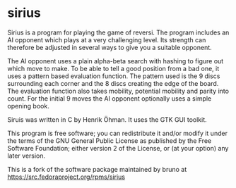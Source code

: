 # sirius
Sirius is a program for playing the game of reversi. The program includes an AI opponent which plays at a very challenging level. Its strength can therefore be adjusted in several ways to give you a suitable opponent.

The AI opponent uses a plain alpha-beta search with hashing to figure out which move to make. To be able to tell a good position from a bad one, it uses a pattern based evaluation function. The pattern used is the 9 discs surrounding each corner and the 8 discs creating the edge of the board. The evaluation function also takes mobility, potential mobility and parity into count. For the initial 9 moves the AI opponent optionally uses a simple opening book.

Siruis was written in C by Henrik Öhman. It uses the GTK GUI toolkit. 

This program is free software; you can redistribute it and/or modify it under the terms of the GNU General Public License as published by the Free Software Foundation; either version 2 of the License, or (at your option) any later version.

This is a fork of the software package maintained by bruno at https://src.fedoraproject.org/rpms/sirius
